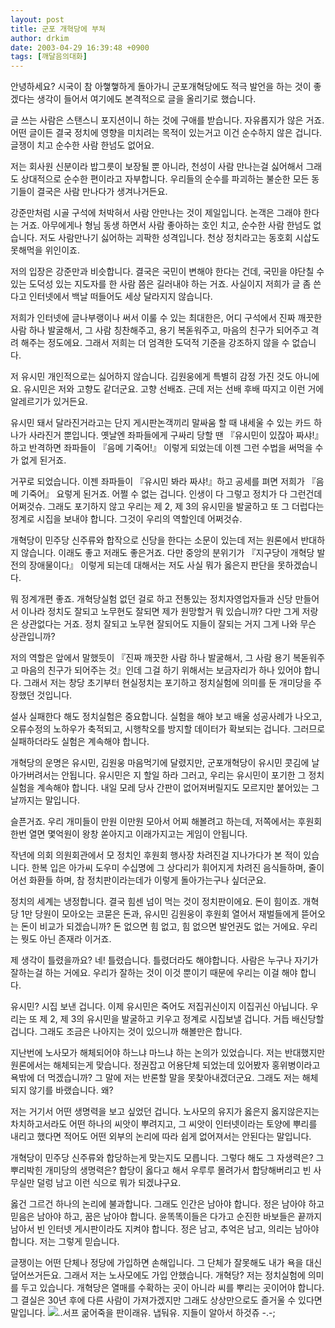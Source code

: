 ```yaml
---
layout: post
title: 군포 개혁당에 부쳐
author: drkim
date: 2003-04-29 16:39:48 +0900
tags: [깨달음의대화]
---
```

안녕하세요? 시국이 참 아햏햏하게 돌아가니 군포개혁당에도 적극 발언을 하는 것이 좋겠다는 생각이 들어서 여기에도 본격적으로 글을 올리기로 했습니다. 

글 쓰는 사람은 스탠스니 포지션이니 하는 것에 구애를 받습니다. 자유롭지가 않은 거죠. 어떤 글이든 결국 정치에 영향을 미치려는 목적이 있는거고 이건 순수하지 않은 겁니다. 글쟁이 치고 순수한 사람 한넘도 없어요. 

저는 회사원 신분이라 밥그릇이 보장될 뿐 아니라, 천성이 사람 만나는걸 싫어해서 그래도 상대적으로 순수한 편이라고 자부합니다. 우리들의 순수를 파괴하는 불순한 모든 동기들이 결국은 사람 만나다가 생겨나거든요. 

강준만처럼 시골 구석에 처박혀서 사람 안만나는 것이 제일입니다. 논객은 그래야 한다는 거죠. 아무에게나 형님 동생 하면서 사람 좋아하는 호인 치고, 순수한 사람 한넘도 없습니다. 저도 사람만나기 싫어하는 괴팍한 성격입니다. 천상 정치라고는 동호회 시삽도 못해먹을 위인이죠.

저의 입장은 강준만과 비슷합니다. 결국은 국민이 변해야 한다는 건데, 국민을 야단칠 수 있는 도덕성 있는 지도자를 한 사람 쯤은 길러내야 하는 거죠. 사실이지 저희가 글 좀 쓴다고 인터넷에서 백날 떠들어도 세상 달라지지 않습니다. 

저희가 인터넷에 글나부랭이나 써서 이룰 수 있는 최대한은, 어디 구석에서 진짜 깨끗한 사람 하나 발굴해서, 그 사람 칭찬해주고, 용기 복돋워주고, 마음의 친구가 되어주고 격려 해주는 정도에요. 그래서 저희는 더 엄격한 도덕적 기준을 강조하지 않을 수 없습니다. 

저 유시민 개인적으로는 싫어하지 않습니다. 김원웅에게 특별히 감정 가진 것도 아니에요. 유시민은 저와 고향도 같더군요. 고향 선배죠. 근데 저는 선배 후배 따지고 이런 거에 알레르기가 있거든요.

유시민 돼서 달라진거라고는 단지 게시판논객끼리 말싸움 할 때 내세울 수 있는 카드 하나가 사라진거 뿐입니다. 옛날엔 좌파들에게 구싸리 당할 땐 『유시민이 있잖아 짜샤!』하고 반격하면 좌파들이 『음메 기죽어!』 이렇게 되었는데 이젠 그런 수법을 써먹을 수가 없게 된거죠.

거꾸로 되었습니다. 이젠 좌파들이 『유시민 봐라 짜샤!』하고 공세를 펴면 저희가 『음메 기죽어』 요렇게 된거죠. 어쩔 수 없는 겁니다. 인생이 다 그렇고 정치가 다 그런건데 어쩌것슈. 그래도 포기하지 않고 우리는 제 2, 제 3의 유시민을 발굴하고 또 그 더럽다는 정계로 시집을 보내야 합니다. 그것이 우리의 역할인데 어쩌것슈. 

개혁당이 민주당 신주류와 합작으로 신당을 한다는 소문이 있는데 저는 원론에서 반대하지 않습니다. 이래도 좋고 저래도 좋은거죠. 다만 중앙의 분위기가 『지구당이 개혁당 발전의 장애물이다』 이렇게 되는데 대해서는 저도 사실 뭐가 옳은지 판단을 못하겠습니다. 

뭐 정계개편 좋죠. 개혁당실험 없던 걸로 하고 전통있는 정치자영업자들과 신당 만들어서 이나라 정치도 잘되고 노무현도 잘되면 제가 원망할거 뭐 있습니까? 다만 그게 저랑은 상관없다는 거죠. 정치 잘되고 노무현 잘되어도 지들이 잘되는 거지 그게 나와 무슨 상관입니까? 

저의 역할은 앞에서 말했듯이 『진짜 깨끗한 사람 하나 발굴해서, 그 사람 용기 복돋워주고 마음의 친구가 되어주는 것』인데 그걸 하기 위해서는 보금자리가 하나 있어야 합니다. 그래서 저는 창당 초기부터 현실정치는 포기하고 정치실험에 의미를 둔 개미당을 주장했던 것입니다. 

설사 실패한다 해도 정치실험은 중요합니다. 실험을 해야 보고 배울 성공사례가 나오고, 오류수정의 노하우가 축적되고, 시행착오를 방지할 데이터가 확보되는 겁니다. 그러므로 실패하더라도 실험은 계속해야 합니다. 

개혁당의 운명은 유시민, 김원웅 마음먹기에 달렸지만, 군포개혁당이 유시민 콧김에 날아가버려서는 안됩니다. 유시민은 지 할일 하라 그러고, 우리는 유시민이 포기한 그 정치실험을 계속해야 합니다. 내일 모레 당사 간판이 없어져버릴지도 모르지만 붙어있는 그날까지는 말입니다.

슬픈거죠. 우리 개미들이 만원 이만원 모아서 어찌 해볼려고 하는데, 저쪽에서는 후원회 한번 열면 몇억원이 왕창 쏟아지고 이래가지고는 게임이 안됩니다. 

작년에 의회 의원회관에서 모 정치인 후원회 행사장 차려진걸 지나가다가 본 적이 있습니다. 한복 입은 아가씨 도우미 수십명에 그 상다리가 휘어지게 차려진 음식들하며, 줄이어선 화환들 하며, 참 정치판이라는데가 이렇게 돌아가는구나 싶더군요. 

정치의 세계는 냉정합니다. 결국 힘센 넘이 먹는 것이 정치판이에요. 돈이 힘이죠. 개혁당 1만 당원이 모아오는 코묻은 돈과, 유시민 김원웅이 후원회 열어서 재벌들에게 뜯어오는 돈이 비교가 되겠습니까? 돈 없으면 힘 없고, 힘 없으면 발언권도 없는 거에요. 우리는 뭣도 아닌 존재라 이거죠. 

제 생각이 틀렸을까요? 네! 틀렸습니다. 틀렸더라도 해야합니다. 사람은 누구나 자기가 잘하는걸 하는 거에요. 우리가 잘하는 것이 이것 뿐이기 때문에 우리는 이걸 해야 합니다. 

유시민? 시집 보낸 겁니다. 이제 유시민은 죽어도 저집귀신이지 이집귀신 아닙니다. 우리는 또 제 2, 제 3의 유시민을 발굴하고 키우고 정계로 시집보낼 겁니다. 거듭 배신당할 겁니다. 그래도 조금은 나아지는 것이 있으니까 해볼만은 합니다. 

지난번에 노사모가 해체되어야 하느냐 마느냐 하는 논의가 있었습니다. 저는 반대했지만 원론에서는 해체되는게 맞습니다. 정권잡고 어용단체 되었는데 있어봤자 홍위병이라고 욕밖에 더 먹겠습니까? 그 말에 저는 반론할 말을 못찾아내겠더군요. 그래도 저는 해체되지 않기를 바랬습니다. 왜?

저는 거기서 어떤 생명력을 보고 싶었던 겁니다. 노사모의 유지가 옳은지 옳지않은지는 차치하고서라도 어떤 하나의 씨앗이 뿌려지고, 그 씨앗이 인터넷이라는 토양에 뿌리를 내리고 했다면 적어도 어떤 외부의 논리에 따라 쉽게 없어져서는 안된다는 말입니다. 

개혁당이 민주당 신주류와 합당하는게 맞는지도 모릅니다. 그렇다 해도 그 자생력은? 그 뿌리박힌 개미당의 생명력은? 합당이 옳다고 해서 우루루 몰려가서 합당해버리고 빈 사무실만 덜렁 남고 이런 식으로 뭐가 되겠냐구요. 

옳건 그르건 하나의 논리에 불과합니다. 그래도 인간은 남아야 합니다. 정은 남아야 하고 믿음은 남아야 하고, 꿈은 남아야 합니다. 윤똑똑이들은 다가고 순진한 바보들은 끝까지 남아서 빈 인터넷 게시판이라도 지켜야 합니다. 정은 남고, 추억은 남고, 의리는 남아야 합니다. 저는 그렇게 믿습니다. 

글쟁이는 어떤 단체나 정당에 가입하면 손해입니다. 그 단체가 잘못해도 내가 욕을 대신 덮어쓰거든요. 그래서 저는 노사모에도 가입 안했습니다. 개혁당? 저는 정치실험에 의미를 두고 있습니다. 개혁당은 열매를 수확하는 곳이 아니라 씨를 뿌리는 곳이어야 합니다. 그 결실은 30년 후에 다른 사람이 가져가겠지만 그래도 상상만으로도 즐거울 수 있다면 말입니다. ![](http://drkimz.com/technote/board/private/upimg/1051532895.GIF)..서프 굶어죽을 판이래유. 냅둬유. 지들이 알아서 하것쥬 -.-;